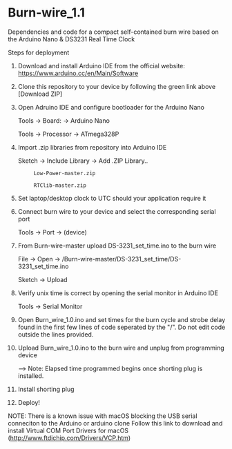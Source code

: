 # Burn-wire_1.1
Dependencies and code for a compact self-contained burn wire based on the Arduino Nano & DS3231 Real Time Clock

Steps for deployment

1) Download and install Arduino IDE from the official website:  https://www.arduino.cc/en/Main/Software
2) Clone this repository to your device by following the green link above [Download ZIP]
3) Open Adruino IDE and configure bootloader for the Arduino Nano 

      Tools -> Board: -> Arduino Nano

      Tools -> Processor -> ATmega328P

4) Import .zip libraries from repository into Arduino IDE 

      Sketch -> Include Library -> Add .ZIP Library..
            
            Low-Power-master.zip
            
            RTClib-master.zip

5) Set laptop/desktop clock to UTC should your application require it

6) Connect burn wire to your device and select the corresponding serial port

      Tools -> Port -> (device)

7) From Burn-wire-master upload DS-3231_set_time.ino to the burn wire

      File -> Open -> /Burn-wire-master/DS-3231_set_time/DS-3231_set_time.ino
      
      Sketch -> Upload

8) Verify unix time is correct by opening the serial monitor in Arduino IDE 

      Tools -> Serial Monitor

9) Open Burn_wire_1.0.ino and set times for the burn cycle and strobe delay found in the first few lines of code seperated by the "/". Do not edit code outside the lines provided.

10) Upload Burn_wire_1.0.ino to the burn wire and unplug from programming device
      
      --> Note: Elapsed time programmed begins once shorting plug is installed. 

11) Install shorting plug

12) Deploy!

NOTE: There is a known issue with macOS blocking the USB serial conneciton to the Arduino or arduino clone
Follow this link to download and install Virtual COM Port Drivers for macOS
(http://www.ftdichip.com/Drivers/VCP.htm)
